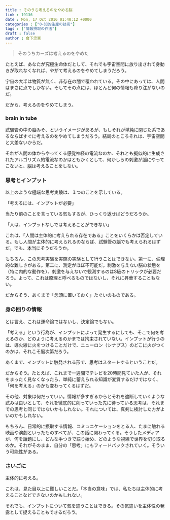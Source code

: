 ```yaml
---
title : そのうち考えるのをやめる脳
link : 19136
date : Mon, 17 Oct 2016 01:40:12 +0000
categories : ["0-知的生産の技術"]
tags : ["情報摂取の作法"]
draft : false
author : 倉下忠憲
---
```


<blockquote>
そのうちカーズは考えるのをやめた
</blockquote>

たとえば、あなたが究極生命体だとして、それでも宇宙空間に放り出されて身動きが取れなくなれば、やがて考えるのをやめてしまうだろう。

宇宙の大半は物質が無く、非存在の闇で覆われている。その中にあっては、人間はまさに点でしかない。そしてその点には、ほとんど何の情報も降り注がないのだ。

だから、考えるのをやめてしまう。

<h3>brain in tube</h3>

試験管の中の脳みそ、というイメージがあるが、もしそれが単純に閉じた系であるならばすぐに考えるのをやめてしまうだろう。結局のところそれは、宇宙空間と大差ないからだ。

それが人間の体からやってくる感覚神経の電流なのか、それとも擬似的に生成されたアルゴリズム的電流なのかはともかくとして、何かしらの刺激が脳にやってこないと、脳は考えることをしない。

<h3>思考とインプット</h3>

以上のような極端な思考実験は、１つのことを示している。

「考えるには、インプットが必要」

当たり前のことを言っている気もするが、ひっくり返せばどうだろうか。

「人は、インプットなしでは考えることができない」

これは、「人間は主体的に考えられる存在である」ことをいくらかは否定している。もし人間が主体的に考えられるのならば、試験管の脳でも考えられるはずだ。でも、本当にそうだろうか。

もちろん、この思考実験を実際の実験として行うことはできない。第一に、倫理的な難しさがある。第二に、測定がほぼ不可能だ。刺激を与えない脳の状態を（特に内的な動作を）、刺激を与えないで観測するのはS級のトリックが必要だろう。よって、これは原理と呼べるものではないし、それに昇華することもない。

だからそう、あくまで「念頭に置いておく」たぐいのものである。

<h3>身の回りの情報</h3>

とは言え、これは運命論ではないし、決定論でもない。

「考える」という行為が、インプットによって発生するにしても、そこで何を考えるのか、どのように考えるのかまでは拘束されていない。インプットが行うのは、導火線に火をつけることだけで、ニューロン（シナプス）のどこに火がつくのかは、それこそ脳次第だろう。

あくまで、インプットに触発される形で、思考はスタートするということだ。

だからそう。たとえば、これまで一週間でテレビを20時間見ていた人が、それをまったく見なくなったら、単純に蓄えられる知識が変質するだけではなく、「何を考える」のかも変わってくるはずだ。

その他、対象は何だっていい。情報が多すぎるからとそれを遮断していくような試みは良いとして、それを徹底的に削っていった先に待っている思考は、それまでの思考と同じではないかもしれない。それについては、真剣に検討した方がよいのかもしれない。

もちろん、日常的に摂取する情報、コミュニケーションをとる人、たまに触れる映画や演劇といったものすべてが、この話に関わってくる。そうしたメディアが、何を話題にし、どんな手つきで語り始め、どのような視線で世界を切り取るのか。それがそのまま、自分の「思考」にもフィードバックされていく。そういう可能性がある。

<h3>さいごに</h3>

主体的に考える。

これは、見た目以上に難しいことだ。「本当の意味」では、私たちは主体的に考えることなどできないのかもしれない。

それでも、インプットについて気を遣うことはできる。その気遣いを主体性の発露として捉えることもできるだろう。